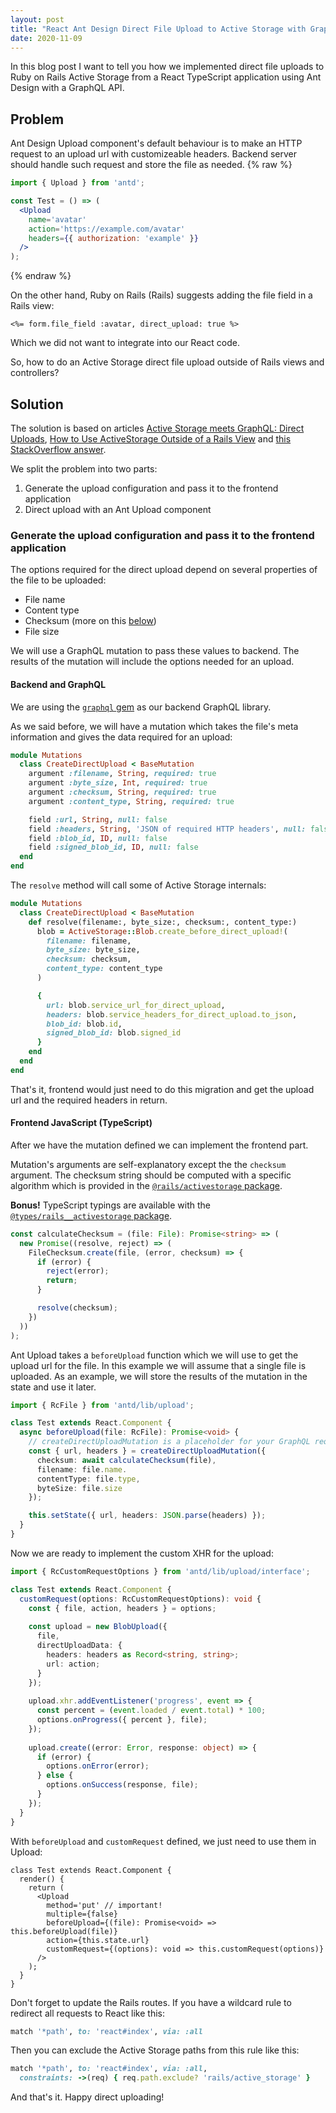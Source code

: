 ```yaml
---
layout: post
title: "React Ant Design Direct File Upload to Active Storage with GraphQL in Ruby on Rails"
date: 2020-11-09
---
```

In this blog post I want to tell you how we implemented direct file uploads
to Ruby on Rails Active Storage from a React TypeScript application using
Ant Design with a GraphQL API.

## Problem
Ant Design Upload component's default behaviour is to make an HTTP request to
an upload url with customizeable headers. Backend server should handle such
request and store the file as needed.
{% raw %}
```jsx
import { Upload } from 'antd';

const Test = () => (
  <Upload
    name='avatar'
    action='https://example.com/avatar'
    headers={{ authorization: 'example' }}
  />
);
```
{% endraw %}

On the other hand, Ruby on Rails (Rails) suggests adding the file field in a Rails view:
```erb
<%= form.file_field :avatar, direct_upload: true %>
```

Which we did not want to integrate into our React code.

So, how to do an Active Storage direct file upload outside of Rails views
and controllers?

## Solution
The solution is based on articles
[Active Storage meets GraphQL: Direct Uploads](https://evilmartians.com/chronicles/active-storage-meets-graphql-direct-uploads),
[How to Use ActiveStorage Outside of a Rails View](https://cameronbothner.com/activestorage-beyond-rails-views/)
and [this StackOverflow answer](https://cameronbothner.com/activestorage-beyond-rails-views/).

We split the problem into two parts:
1. Generate the upload configuration and pass it to the frontend application
2. Direct upload with an Ant Upload component

### Generate the upload configuration and pass it to the frontend application

The options required for the direct upload depend on several properties of the
file to be uploaded:
* File name
* Content type
* Checksum (more on this [below](#frontend-javascript-typescript))
* File size

We will use a GraphQL mutation to pass these values to backend. The results
of the mutation will include the options needed for an upload.

#### Backend and GraphQL

We are using the [`graphql` gem](https://graphql-ruby.org/) as our backend GraphQL
library.

As we said before, we will have a mutation which takes the file's meta information
and gives the data required for an upload:
```ruby
module Mutations
  class CreateDirectUpload < BaseMutation
    argument :filename, String, required: true
    argument :byte_size, Int, required: true
    argument :checksum, String, required: true
    argument :content_type, String, required: true

    field :url, String, null: false
    field :headers, String, 'JSON of required HTTP headers', null: false
    field :blob_id, ID, null: false
    field :signed_blob_id, ID, null: false
  end
end
```

The `resolve` method will call some of Active Storage internals:
```ruby
module Mutations
  class CreateDirectUpload < BaseMutation
    def resolve(filename:, byte_size:, checksum:, content_type:)
      blob = ActiveStorage::Blob.create_before_direct_upload!(
        filename: filename,
        byte_size: byte_size,
        checksum: checksum,
        content_type: content_type
      )

      {
        url: blob.service_url_for_direct_upload,
        headers: blob.service_headers_for_direct_upload.to_json,
        blob_id: blob.id,
        signed_blob_id: blob.signed_id
      }
    end
  end
end
```

That's it, frontend would just need to do this migration and get the
upload url and the required headers in return.

#### Frontend JavaScript (TypeScript)
After we have the mutation defined we can implement the frontend part.

Mutation's arguments are self-explanatory except the the `checksum` argument.
The checksum string should be computed with a specific algorithm which is
provided in the [`@rails/activestorage` package](https://www.npmjs.com/package/@rails/activestorage).

**Bonus!** TypeScript typings are available with
the [`@types/rails__activestorage` package](https://www.npmjs.com/package/@types/rails__activestorage).

```ts
const calculateChecksum = (file: File): Promise<string> => (
  new Promise((resolve, reject) => (
    FileChecksum.create(file, (error, checksum) => {
      if (error) {
        reject(error);
        return;
      }

      resolve(checksum);
    })
  ))
);
```

Ant Upload takes a `beforeUpload` function which we will use to get the upload
url for the file. In this example we will assume that a single file is uploaded.
As an example, we will store the results of the mutation in the state and
use it later.

```ts
import { RcFile } from 'antd/lib/upload';

class Test extends React.Component {
  async beforeUpload(file: RcFile): Promise<void> {
    // createDirectUploadMutation is a placeholder for your GraphQL request method
    const { url, headers } = createDirectUploadMutation({
      checksum: await calculateChecksum(file),
      filename: file.name.
      contentType: file.type,
      byteSize: file.size
    });

    this.setState({ url, headers: JSON.parse(headers) });
  }
}
```

Now we are ready to implement the custom XHR for the upload:
```ts
import { RcCustomRequestOptions } from 'antd/lib/upload/interface';

class Test extends React.Component {
  customRequest(options: RcCustomRequestOptions): void {
    const { file, action, headers } = options;
    
    const upload = new BlobUpload({
      file,
      directUploadData: {
        headers: headers as Record<string, string>;
        url: action;
      }
    });
    
    upload.xhr.addEventListener('progress', event => {
      const percent = (event.loaded / event.total) * 100;
      options.onProgress({ percent }, file);
    });
    
    upload.create((error: Error, response: object) => {
      if (error) {
        options.onError(error);
      } else {
        options.onSuccess(response, file);
      }
    });
  }
}
```

With `beforeUpload` and `customRequest` defined, we just need to use them in Upload:
```tsx
class Test extends React.Component {
  render() {
    return (
      <Upload
        method='put' // important!
        multiple={false}
        beforeUpload={(file): Promise<void> => this.beforeUpload(file)}
        action={this.state.url}
        customRequest={(options): void => this.customRequest(options)}
      />
    );
  }
}
```

Don't forget to update the Rails routes. If you have a wildcard rule
to redirect all requests to React like this:

```ruby
match '*path', to: 'react#index', via: :all
```

Then you can exclude the Active Storage paths from this rule like this:

```ruby
match '*path', to: 'react#index', via: :all,
  constraints: ->(req) { req.path.exclude? 'rails/active_storage' }
```

And that's it. Happy direct uploading!

